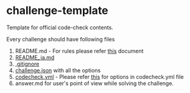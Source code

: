 # challenge-template
Template for official code-check contents.

Every challenge should have following files
1. README.md - For rules please refer [this](https://github.com/code-check/docs/blob/master/readme_rules.md) document 
2. [README_ja.md](README_ja.md)
3. [.gitignore](.gitignore)
4. [challenge.json](challenge.json) with all the options
5. [codecheck.yml](codecheck.yml) - Please refer [this](https://github.com/code-check/codecheck/blob/master/README.md) for options in codecheck.yml file
6. answer.md for user's point of view while solving the challenge.
